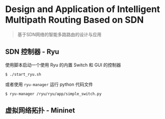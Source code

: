 # Design and Application of Intelligent Multipath Routing Based on SDN

> 基于SDN网络的智能多路路由的设计与应用

## SDN 控制器 - Ryu

使用脚本启动一个使用 Ryu 的内置 Switch 和 GUI 的控制器

```shell
$ ./start_ryu.sh
```

或者使用 `ryu-manager` 运行 python 代码文件

```shell
$ ryu-manager /ryu/ryu/app/simple_switch.py
```

## 虚拟网络拓扑 - Mininet

```shell

```

